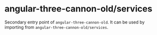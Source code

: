 # angular-three-cannon-old/services

Secondary entry point of `angular-three-cannon-old`. It can be used by importing from `angular-three-cannon-old/services`.
